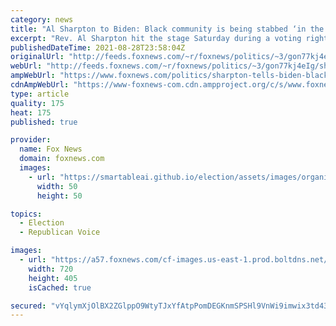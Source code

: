 ```yaml
---
category: news
title: "Al Sharpton to Biden: Black community is being stabbed ‘in the back’"
excerpt: "Rev. Al Sharpton hit the stage Saturday during a voting rights rally to tell President Biden that supporters of the filibuster are “stabbing” the Black community “in the back.”"
publishedDateTime: 2021-08-28T23:58:04Z
originalUrl: "http://feeds.foxnews.com/~r/foxnews/politics/~3/gon77kj4eIg/sharpton-tells-biden-black-community-is-being-stabbed-in-the-back"
webUrl: "http://feeds.foxnews.com/~r/foxnews/politics/~3/gon77kj4eIg/sharpton-tells-biden-black-community-is-being-stabbed-in-the-back"
ampWebUrl: "https://www.foxnews.com/politics/sharpton-tells-biden-black-community-is-being-stabbed-in-the-back.amp"
cdnAmpWebUrl: "https://www-foxnews-com.cdn.ampproject.org/c/s/www.foxnews.com/politics/sharpton-tells-biden-black-community-is-being-stabbed-in-the-back.amp"
type: article
quality: 175
heat: 175
published: true

provider:
  name: Fox News
  domain: foxnews.com
  images:
    - url: "https://smartableai.github.io/election/assets/images/organizations/foxnews.com-50x50.jpg"
      width: 50
      height: 50

topics:
  - Election
  - Republican Voice

images:
  - url: "https://a57.foxnews.com/cf-images.us-east-1.prod.boltdns.net/v1/static/694940094001/5f25869d-3024-4c4f-8742-1e0eef68548d/d6d6e7f0-f4c6-4a59-9ead-0fef08fc9201/1280x720/match/720/405/image.jpg?ve=1&tl=1"
    width: 720
    height: 405
    isCached: true

secured: "vYqlymXjOlBX2ZGlppO9WtyTJxYfAtpPomDEGKnmSPSHl9VnWi9imwix3td43bNcGoelCIgdGHM/Z6Yn/1vmDyIELlE6uGvgkQ4MZm8rhVNwQH3xcdeJKOuVl+oz8fT44XJsKDRbSFIN2kankEglGe1Hk/B1rFcrQfP58KoC9JsQWzFIMOwEsfETo8Obl1VEjIADVWxVz7s5pCoUTvnAAKuuaE92s5WI27ctFF99YCSMHBQPDfHQZit9paRS99MldWEwD225tE1TseQKMbNaZ1vk/Os+/GN/JiZPdzC8DortiQdNBbhWXldnEKXlOdlEFRwPUN3UrLoAboyi8N3LoMxHyfSJrWkZVX5kwtRIysM=;nVl3a0dpWKLQffaT4K0QaQ=="
---
```


